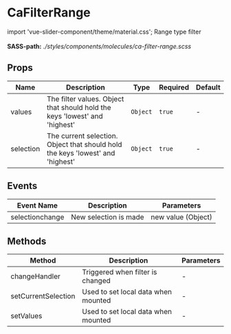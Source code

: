 # CaFilterRange

import 'vue-slider-component/theme/material.css'; Range type filter<br><br> **SASS-path:** _./styles/components/molecules/ca-filter-range.scss_

## Props

<!-- @vuese:CaFilterRange:props:start -->
|Name|Description|Type|Required|Default|
|---|---|---|---|---|
|values|The filter values. Object that should hold the keys 'lowest' and 'highest'|`Object`|`true`|-|
|selection|The current selection. Object that should hold the keys 'lowest' and 'highest'|`Object`|`true`|-|

<!-- @vuese:CaFilterRange:props:end -->


## Events

<!-- @vuese:CaFilterRange:events:start -->
|Event Name|Description|Parameters|
|---|---|---|
|selectionchange|New selection is made|new value (Object)|

<!-- @vuese:CaFilterRange:events:end -->


## Methods

<!-- @vuese:CaFilterRange:methods:start -->
|Method|Description|Parameters|
|---|---|---|
|changeHandler|Triggered when filter is changed|-|
|setCurrentSelection|Used to set local data when mounted|-|
|setValues|Used to set local data when mounted|-|

<!-- @vuese:CaFilterRange:methods:end -->


